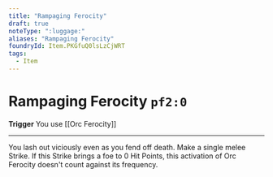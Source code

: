 ```yaml
---
title: "Rampaging Ferocity"
draft: true
noteType: ":luggage:"
aliases: "Rampaging Ferocity"
foundryId: Item.PKGfuQ0lsLzCjWRT
tags:
  - Item
---
```


# Rampaging Ferocity `pf2:0`

**Trigger** You use [[Orc Ferocity]]

* * *

You lash out viciously even as you fend off death. Make a single melee Strike. If this Strike brings a foe to 0 Hit Points, this activation of Orc Ferocity doesn't count against its frequency.
